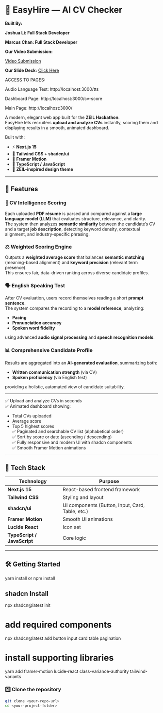 # 💼 EasyHire — AI CV Checker

**Built By:**

**Joshua Li: Full Stack Developer**

**Marcus Chan: Full Stack Developer**

**Our Video Submission:**

[Video Submission](https://www.youtube.com/watch?v=ZPsLlhV16Cw)


**Our Slide Deck:**
[Click Here]([https://www.canva.com/design/DAG1WSHUjGE/8tZAk9p00XlVeN2JjhrZTA/view?utm_content=DAG1WSHUjGE&utm_campaign=designshare&utm_medium=link2&utm_source=uniquelinks&utlId=h90401cf751)

ACCESS TO PAGES:

Audio Language Test: http://localhost:3000/tts

Dashboard Page: http://localhost:3000/cv-score

Main Page: http://localhost:3000/




A modern, elegant web app built for the **ZEIL Hackathon**.  
EasyHire lets recruiters **upload and analyze CVs** instantly, scoring them and displaying results in a smooth, animated dashboard.

Built with:
- ⚡ **Next.js 15**
- 🎨 **Tailwind CSS + shadcn/ui**
- 💫 **Framer Motion**
- 🧠 **TypeScript / JavaScript**
- 💜 **ZEIL-inspired design theme**

---

## 🚀 Features

### 🧠 CV Intelligence Scoring  
Each uploaded **PDF résumé** is parsed and compared against a **large language model (LLM)** that evaluates structure, relevance, and clarity.  
The system then analyzes **semantic similarity** between the candidate’s CV and a target **job description**, detecting keyword density, contextual alignment, and industry-specific phrasing.

### ⚖️ Weighted Scoring Engine  
Outputs a **weighted average score** that balances **semantic matching** (meaning-based alignment) and **keyword precision** (relevant term presence).  
This ensures fair, data-driven ranking across diverse candidate profiles.

### 🗣️ English Speaking Test  
After CV evaluation, users record themselves reading a short **prompt sentence**.  
The system compares the recording to a **model reference**, analyzing:
- **Pacing**
- **Pronunciation accuracy**
- **Spoken word fidelity**  

using advanced **audio signal processing** and **speech recognition models**.

### 📊 Comprehensive Candidate Profile  
Results are aggregated into an **AI-generated evaluation**, summarizing both:
- **Written communication strength** (via CV)
- **Spoken proficiency** (via English test)  

providing a holistic, automated view of candidate suitability.

---

✅ Upload and analyze CVs in seconds  
✅ Animated dashboard showing:
- Total CVs uploaded  
- Average score  
- Top 5 highest scores  
✅ Paginated and searchable CV list (alphabetical order)  
✅ Sort by score or date (ascending / descending)  
✅ Fully responsive and modern UI with shadcn components  
✅ Smooth Framer Motion animations  

---

## 🧩 Tech Stack

| Technology | Purpose |
|-------------|----------|
| **Next.js 15** | React-based frontend framework |
| **Tailwind CSS** | Styling and layout |
| **shadcn/ui** | UI components (Button, Input, Card, Table, etc.) |
| **Framer Motion** | Smooth UI animations |
| **Lucide React** | Icon set |
| **TypeScript / JavaScript** | Core logic |

---

## 🛠️ Getting Started
yarn install
or 
npm install

## shadcn Install
npx shadcn@latest init

# add required components
npx shadcn@latest add button input card table pagination

# install supporting libraries
yarn add framer-motion lucide-react class-variance-authority tailwind-variants

### 1️⃣ Clone the repository
```bash
git clone <your-repo-url>
cd <your-project-folder>

